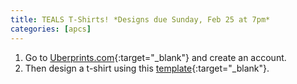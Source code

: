 ```yaml
---
title: TEALS T-Shirts! *Designs due Sunday, Feb 25 at 7pm*
categories: [apcs]
---
```

1. Go to [Uberprints.com](http://wwww.uberprints.com){:target="_blank"} and create an account.
2. Then design a t-shirt using this [template](http://www.uberprints.com/designs/shared/735043/uqwrll3hdjh6dvnpb8p2){:target="_blank"}.
